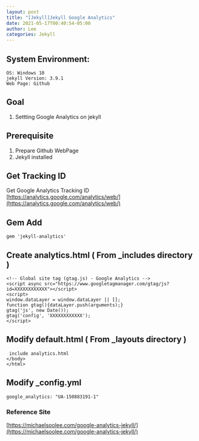 ```yaml
---
layout: post
title: "[Jekyll]Jekyll Google Analytics"
date: 2021-05-17T00:40:54-05:00
author: Lee
categories: Jekyll
---
```


## System Environment:
    OS: Windows 10
    jekyll Version: 3.9.1
    Web Page: Github

## Goal
1. Settting Google Analytics on jekyll  

## Prerequisite
1. Prepare Github WebPage
2. Jekyll installed

## Get Tracking ID 
Get Google Analytics Tracking ID  
[https://analytics.google.com/analytics/web/](https://analytics.google.com/analytics/web/)
  
## Gem Add
    gem 'jekyll-analytics'

## Create analytics.html ( From _includes directory )
    <!-- Global site tag (gtag.js) - Google Analytics -->
    <script async src="https://www.googletagmanager.com/gtag/js?id=XXXXXXXXXXXX"></script>
    <script>
    window.dataLayer = window.dataLayer || [];
    function gtag(){dataLayer.push(arguments);}
    gtag('js', new Date());
    gtag('config', 'XXXXXXXXXXXX');
    </script>

## Modify default.html ( From _layouts directory )
     include analytics.html 
    </body>
    </html>

## Modify _config.yml
    google_analytics: "UA-150883191-1"

### Reference Site  
[https://michaelsoolee.com/google-analytics-jekyll/](https://michaelsoolee.com/google-analytics-jekyll/)

